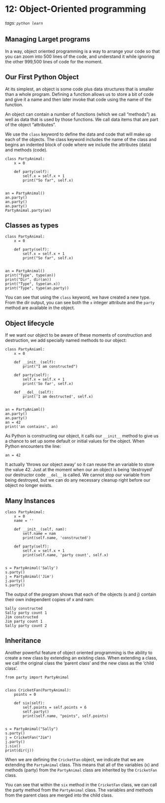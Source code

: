 # 12: Object-Oriented programming
###### tags: `python learn`

## Managing Larget programs
In a way, object oriented programming is a way to arrange your code so that you can zoom into 500 lines of the code, and understand it while ignoring the other 999,500 lines of code for the moment.

## Our First Python Object
At its simplest, an object is some code plus data structures that is smaller than a whole program. Defining a function allows us to store a bit of code and give it a name and then
later invoke that code using the name of the function.

An object can contain a number of functions (which we call “methods”) as well as data that is used by those functions. We call data items that are part of the object “attributes”.

We use the `class` keyword to define the data and code that will make up each of the objects. The class keyword includes the name of the class and begins an indented block of code where we include the attributes (data) and methods (code).
```python=
class PartyAnimal:
    x = 0

    def party(self):
        self.x = self.x + 1
        print("So far", self.x)


an = PartyAnimal()
an.party()
an.party()
an.party()
PartyAnimal.party(an)
```

## Classes as types
```python=
class PartyAnimal:
    x = 0

    def party(self):
        self.x = self.x + 1
        print("So far", self.x)


an = PartyAnimal()
print("Type", type(an))
print("Dir", dir(an))
print("Type", type(an.x))
print("Type", type(an.party))
```

You can see that using the `class` keyword, we have created a new type. From the dir output, you can see both the `x` integer attribute and the `party` method are available in
the object.

## Object lifecycle
If we want our object to be aware of these moments of construction and destruction, we add specially named methods to our object:
```python=
class PartyAniaml:
    x = 0

    def __init__(self):
        print("I am constructed")

    def party(self):
        self.x = self.x + 1
        print('So far', self.x)

    def __del__(self):
        print('I am destructed', self.x)


an = PartyAniaml()
an.party()
an.party()
an = 42
print('an contains', an)
```
As Python is constructing our object, it calls our `__init__` method to give us a chance to set up some default or initial values for the object. When Python encounters the line:
```python=
an = 42
```
It actually ‘throws our object away’ so it can reuse the an variable to store the value 42. Just at the moment when our an object is being ‘destroyed’ our destructor code
`__del__` is called. We cannot stop our variable from being destroyed, but we can do any necessary cleanup right before our object no longer exists.

## Many Instances
```python=
class PartyAnimal:
    x = 0
    name = ''

    def __init__(self, nam):
        self.name = nam
        print(self.name, 'constructed')

    def party(self):
        self.x = self.x + 1
        print(self.name, 'party count', self.x)


s = PartyAnimal('Sally')
s.party()
j = PartyAnimal('Jim')
j.party()
s.party()
```
The output of the program shows that each of the objects (s and j) contain their own independent copies of x and nam:
```
Sally constructed
Sally party count 1
Jim constructed
Jim party count 1
Sally party count 2
```

## Inheritance
Another powerful feature of object oriented programming is the ability to create a new class by extending an existing class. When extending a class, we call the original class the ‘parent class’ and the new class as the ‘child class’.

```python=
from party import PartyAnimal


class CricketFan(PartyAnimal):
    points = 0

    def six(self):
        self.points = self.points + 6
        self.party()
        print(self.name, "points", self.points)


s = PartyAnimal("Sally")
s.party()
j = CricketFan("Jim")
j.party()
j.six()
print(dir(j))
```

When we are defining the `CricketFan` object, we indicate that we are extending the `PartyAnimal` class. This means that all of the variables (x) and methods (party) from
the `PartyAnimal` class are inherited by the `CricketFan` class.

You can see that within the `six` method in the `CricketFan` class, we can call the party method from the `PartyAnimal` class. The variables and methods from the parent class are merged into the child class.

